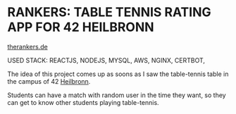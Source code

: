 # RANKERS: TABLE TENNIS RATING APP FOR 42 HEILBRONN

[therankers.de](https://therankers.de)

USED STACK: REACTJS, NODEJS, MYSQL, AWS, NGINX, CERTBOT,

The idea of this project comes up as soons as I saw the table-tennis table in the campus of 42 [Heilbronn](https://www.42heilbronn.de/).

Students can have a match with random user in the time they want, so they can get to know other students playing table-tennis.

